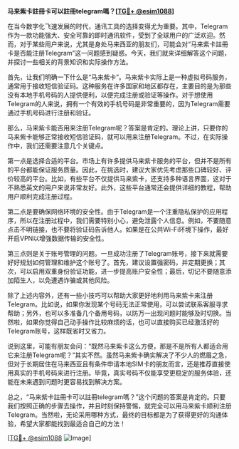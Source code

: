 **马来紫卡註冊卡可以註冊telegram嗎？[[TG💪+ @esim1088](https://t.me/s/esim1088)]**

在当今数字化飞速发展的时代，通讯工具的选择变得尤为重要。其中，Telegram作为一款功能强大、安全可靠的即时通讯软件，受到了全球用户的广泛欢迎。然而，对于某些用户来说，尤其是身处马来西亚的朋友们，可能会对“马来紫卡註冊卡是否能注册Telegram”这一问题感到疑惑。今天，我们就来详细解答这个问题，并探讨一些相关的背景知识和实际操作方法。

首先，让我们明确一下什么是“马来紫卡”。马来紫卡实际上是一种虚拟号码服务，通常用于接收短信验证码。这种服务在许多国家和地区都存在，主要目的是为那些没有本地手机号码的人提供便利，以便完成注册或验证等操作。对于想使用Telegram的人来说，拥有一个有效的手机号码是非常重要的，因为Telegram需要通过手机号码进行注册和验证。

那么，马来紫卡能否用来注册Telegram呢？答案是肯定的。理论上讲，只要你的马来紫卡能够正常接收短信验证码，就可以用来注册Telegram。不过，在实际操作中，我们还需要注意几个关键点。

第一点是选择合适的平台。市场上有许多提供马来紫卡服务的平台，但并不是所有的平台都能保证服务质量。因此，在挑选时，建议大家优先考虑那些口碑较好、评价较高的平台。比如，有些平台不仅提供马来紫卡，还支持多种语言界面，这对于不熟悉英文的用户来说非常友好。此外，这些平台通常还会提供详细的教程，帮助用户顺利完成注册过程。

第二点是要确保网络环境的安全性。由于Telegram是一个注重隐私保护的应用程序，所以在注册过程中，我们需要特别小心，避免泄露个人信息。例如，不要随意点击不明链接，也不要将验证码告诉他人。如果是在公共Wi-Fi环境下操作，最好开启VPN以增强数据传输的安全性。

第三点则是关于账号管理的问题。一旦成功注册了Telegram账号，接下来就需要好好规划如何管理和维护这个账号了。首先，建议设置强密码，并定期更换；其次，可以启用双重身份验证功能，进一步提高账户安全性；最后，切记不要随意添加陌生人，以免遭遇诈骗或其他风险。

除了上述内容外，还有一些小技巧可以帮助大家更好地利用马来紫卡来注册Telegram。比如说，如果你发现某个号码无法正常使用，可以尝试联系客服寻求帮助；另外，也可以多准备几个备用号码，以防万一出现问题时能够及时切换。当然啦，如果你觉得自己动手操作比较麻烦的话，也可以直接购买已经激活好的Telegram账号，这样既省时又省力。

说到这里，可能有朋友会问：“既然马来紫卡这么方便，那是不是所有人都适合用它来注册Telegram呢？”其实不然。虽然马来紫卡确实解决了不少人的燃眉之急，但对于长期居住在马来西亚且有条件申请本地SIM卡的朋友而言，还是推荐直接使用真实的手机号码来进行注册。毕竟，真实号码不仅能享受更稳定的服务体验，还能在未来遇到问题时更容易找到解决方案。

总之，“马来紫卡註冊卡可以註冊telegram嗎？”这个问题的答案是肯定的。只要我们按照正确的步骤去操作，并且时刻保持警惕，就完全可以用马来紫卡顺利注册Telegram。当然啦，无论采用哪种方式，最终的目标都是为了获得更好的沟通体验，希望大家都能找到最适合自己的方法！

[[TG💪+ @esim1088](https://t.me/s/esim1088) ![Image](https://i.postimg.cc/4NQfJmqS/Snipaste-2025-05-13-00-14-12.png)]